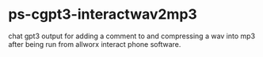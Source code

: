 # ps-cgpt3-interactwav2mp3
chat gpt3 output for adding a comment to and compressing a wav into mp3 after being run from allworx interact phone software.
